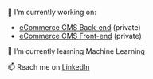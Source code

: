 🔭 I'm currently working on:
- [eCommerce CMS Back-end](https://github.com/necodeus/necodeo-system) (private)
- [eCommerce CMS Front-end](https://github.com/necodeus/necodeo-web) (private)

🌱 I’m currently learning Machine Learning

📫 Reach me on [LinkedIn](in/smulewicz)
